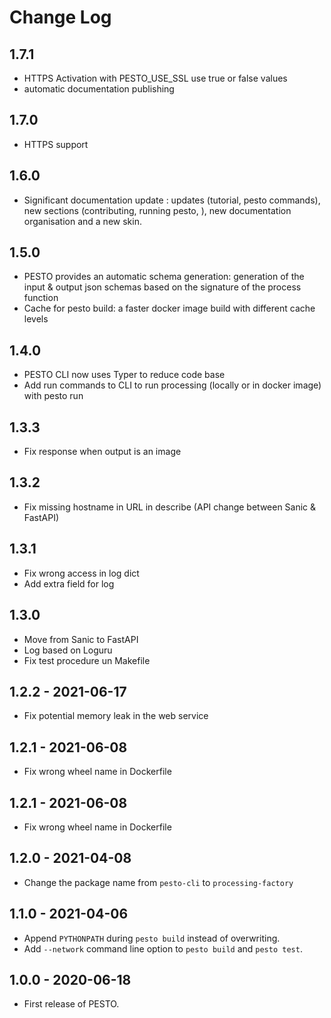 
# Change Log

## 1.7.1
- HTTPS Activation with PESTO_USE_SSL use true or false values
- automatic documentation publishing

## 1.7.0
- HTTPS support

## 1.6.0
- Significant documentation update : updates (tutorial, pesto commands), new sections (contributing, running pesto, ), new documentation organisation and a new skin.

## 1.5.0
- PESTO provides an automatic schema generation: generation of the input & output json schemas based on the signature of the process function
- Cache for pesto build: a faster docker image build with different cache levels

## 1.4.0
- PESTO CLI now uses Typer to reduce code base
- Add run commands to CLI to run processing (locally or in docker image) with pesto run

## 1.3.3
- Fix response when output is an image

## 1.3.2
- Fix missing hostname in URL in describe (API change between Sanic & FastAPI)

## 1.3.1
- Fix wrong access in log dict
- Add extra field for log

## 1.3.0
- Move from Sanic to FastAPI
- Log based on Loguru
- Fix test procedure un Makefile

## 1.2.2 - 2021-06-17
- Fix potential memory leak in the web service

## 1.2.1 - 2021-06-08
- Fix wrong wheel name in Dockerfile

## 1.2.1 - 2021-06-08
- Fix wrong wheel name in Dockerfile

## 1.2.0 - 2021-04-08
- Change the package name from `pesto-cli` to `processing-factory`

## 1.1.0 - 2021-04-06
- Append `PYTHONPATH` during `pesto build` instead of overwriting.
- Add `--network` command line option to `pesto build` and `pesto test`.

## 1.0.0 - 2020-06-18
- First release of PESTO.
